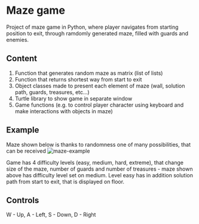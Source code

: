 # Maze game
Project of maze game in Python, where player navigates from starting position to exit, through ramdomly generated maze, filled with guards and enemies.

## Content
1. Function that generates random maze as matrix (list of lists)
2. Function that returns shortest way from start to exit
3. Object classes made to present each element of maze (wall, solution path, guards, treasures, etc...)
4. Turtle library to show game in separate window
5. Game functions (e.g. to control player character using keyboard and make interactions with objects in maze)

## Example
Maze shown below is thanks to randomness one of many possibilities, that can be received
![maze-example](https://user-images.githubusercontent.com/123515299/215509446-85b5bdd6-9ede-4a51-a06f-03429e660ef3.png)

Game has 4 difficulty levels (easy, medium, hard, extreme), that change size of the maze, number of guards and number of treasures - maze shown above has difficulty level set on medium. Level easy has in addition solution path from start to exit, that is displayed on floor.

## Controls
W - Up, A - Left, S - Down, D - Right
